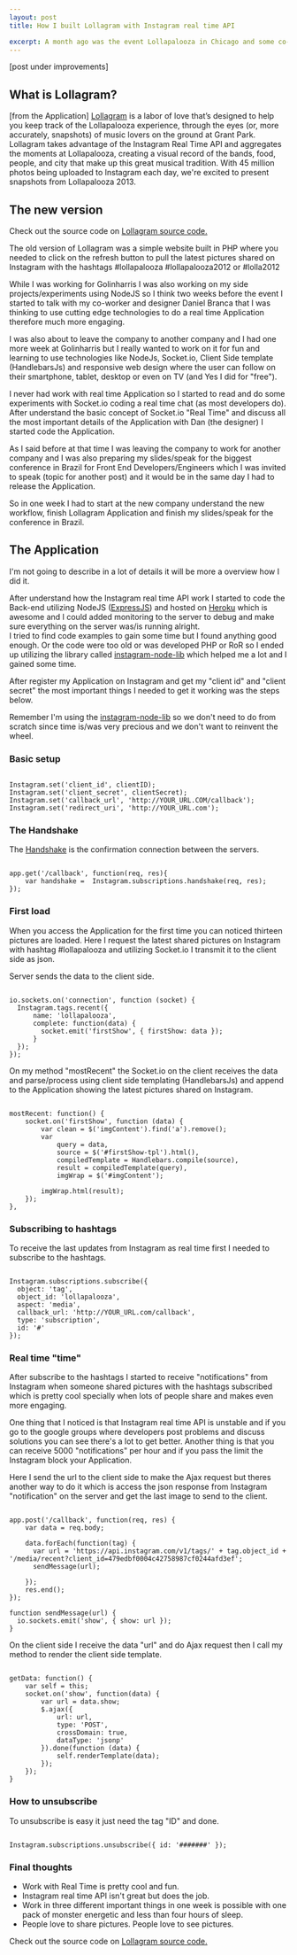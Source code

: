 ```yaml
---
layout: post
title: How I built Lollagram with Instagram real time API

excerpt: A month ago was the event Lollapalooza in Chicago and some co-workers from my former company had an idea two years ago (if I'm not wrong) to develop a web Application showing latest pictures people were sharing from the event..and this year I wanted to take it to the next level.
---
```


[post under improvements]

## What is Lollagram?

[from the Application] <a href="http://www.lollagram.com" target="_blank" title="Lollagram - real time lollapalooza">Lollagram</a>  is a labor of love that’s designed to help you keep track of the Lollapalooza experience, through the eyes (or, more accurately, snapshots) of music lovers on the ground at Grant Park. Lollagram takes advantage of the Instagram Real Time API and aggregates the moments at Lollapalooza, creating a visual record of the bands, food, people, and city that make up this great musical tradition. With 45 million photos being uploaded to Instagram each day, we're excited to present snapshots from Lollapalooza 2013.

## The new version

Check out the source code on <a href="https://github.com/weblancaster/instagram-real-time" target="_blank" title="github Lollagram - real time lollagram cosuming Instagram real time API">Lollagram source code.</a>

The old version of Lollagram was a simple website built in PHP where you needed to click on the refresh button to pull the latest pictures shared on Instagram with the hashtags #lollapalooza #lollapalooza2012 or #lolla2012

While I was working for Golinharris I was also working on my side projects/experiments using NodeJS so I think two weeks before the event I started to talk with my co-worker and designer Daniel Branca that I was thinking to use cutting edge technologies to do a real time Application therefore much more engaging.

I was also about to leave the company to another company and I had one more week at Golinharris but I really wanted to work on it for fun and learning to use technologies like NodeJs, Socket.io, Client Side template (HandlebarsJs) and responsive web design where the user can follow on their smartphone, tablet, desktop or even on TV (and Yes I did for "free").

I never had work with real time Application so I started to read and do some experiments with Socket.io coding a real time chat (as most developers do).
After understand the basic concept of Socket.io "Real Time" and discuss all the most important details of the Application with Dan (the designer) I started code the Application.

As I said before at that time I was leaving the company to work for another company and I was also preparing my slides/speak for the biggest conference in Brazil for Front End Developers/Engineers which I was invited to speak (topic for another post) and it would be in the same day I had to release the Application.

So in one week I had to start at the new company understand the new workflow, finish Lollagram Application and finish my slides/speak for the conference in Brazil.


## The Application

I'm not going to describe in a lot of details it will be more a overview how I did it.

After understand how the Instagram real time API work I started to code the Back-end utilizing NodeJS (<a href="http://expressjs.com/" target="_blank" title="ExpressJS Framework">ExpressJS</a>) and hosted on <a href="http://www.heroku.com" target="Heroku cloud" title="Heroku cloud">Heroku</a> which is awesome and I could added monitoring to the server to debug and make sure everything on the server was/is running alright. <br>
I tried to find code examples to gain some time but I found anything good enough. Or the code were too old or was developed PHP or RoR so I ended up utilizing the library called <a href="https://github.com/mckelvey/instagram-node-lib" targte="_blank" title="Instagram node lib">instagram-node-lib</a> which helped me a lot and I gained some time.

After register my Application on Instagram and get my "client id" and "client secret" the most important things I needed to get it working was the steps below.

Remember I'm using the <a href="https://github.com/mckelvey/instagram-node-lib" targte="_blank" title="Instagram node lib">instagram-node-lib</a> so we don't need to do from scratch since time is/was very precious and we don't want to reinvent the wheel.

### Basic setup

<pre><code data-language="javascript">
Instagram.set('client_id', clientID);
Instagram.set('client_secret', clientSecret);
Instagram.set('callback_url', 'http://YOUR_URL.COM/callback');
Instagram.set('redirect_uri', 'http://YOUR_URL.com');
</code></pre>

### The Handshake

The <a href="http://en.wikipedia.org/wiki/Transmission_Control_Protocol" target="" title="Handshake">Handshake</a> is the confirmation connection between the servers.

<pre><code data-language="javascript">
app.get('/callback', function(req, res){
    var handshake =  Instagram.subscriptions.handshake(req, res);
});
</code></pre>

### First load

When you access the Application for the first time you can noticed thirteen pictures are loaded.
Here I request the latest shared pictures on Instagram with hashtag #lollapalooza and utilizing Socket.io I transmit it to the client side as json.

Server sends the data to the client side.

<pre><code data-language="javascript">
io.sockets.on('connection', function (socket) {
  Instagram.tags.recent({ 
      name: 'lollapalooza',
      complete: function(data) {
        socket.emit('firstShow', { firstShow: data });
      }
  });
});
</code></pre>

On my method "mostRecent" the Socket.io on the client receives the data and parse/process using client side templating (HandlebarsJs) and append to the Application showing the latest pictures shared on Instagram.

<pre><code data-language="javascript">
mostRecent: function() {
    socket.on('firstShow', function (data) {
        var clean = $('imgContent').find('a').remove();
        var
            query = data,
            source = $('#firstShow-tpl').html(),
            compiledTemplate = Handlebars.compile(source),
            result = compiledTemplate(query),
            imgWrap = $('#imgContent');

        imgWrap.html(result);
    });
},
</code></pre>

### Subscribing to hashtags

To receive the last updates from Instagram as real time first I needed to subscribe to the hashtags.

<pre><code data-language="javascript">
Instagram.subscriptions.subscribe({
  object: 'tag',
  object_id: 'lollapalooza',
  aspect: 'media',
  callback_url: 'http://YOUR_URL.com/callback',
  type: 'subscription',
  id: '#'
});
</code></pre>

### Real time "time"

After subscribe to the hashtags I started to receive "notifications" from Instagram when someone shared pictures with the hashtags subscribed which is pretty cool specially when lots of people share and makes even more engaging.

One thing that I noticed is that Instagram real time API is unstable and if you go to the google groups where developers post problems and discuss solutions you can see there's a lot to get better.
Another thing is that you can receive 5000 "notifications" per hour and if you pass the limit the Instagram block your Application.

Here I send the url to the client side to make the Ajax request but theres another way to do it which is access the json response from Instagram "notification" on the server and get the last image to send to the client.

<pre><code data-language="javascript">
app.post('/callback', function(req, res) {
    var data = req.body;

    data.forEach(function(tag) {
      var url = 'https://api.instagram.com/v1/tags/' + tag.object_id + '/media/recent?client_id=479edbf0004c42758987cf0244afd3ef';
      sendMessage(url);

    });
    res.end();
});

function sendMessage(url) {
  io.sockets.emit('show', { show: url });
}
</code></pre>

On the client side I receive the data "url" and do Ajax request then I call my method to render the client side template.

<pre><code data-language="javascript">
getData: function() {
    var self = this;
    socket.on('show', function(data) {
        var url = data.show;
        $.ajax({
            url: url,
            type: 'POST',
            crossDomain: true,
            dataType: 'jsonp'
        }).done(function (data) {
            self.renderTemplate(data);
        }); 
    });
}
</code></pre>

### How to unsubscribe

To unsubscribe is easy it just need the tag "ID" and done.

<pre><code data-language="javascript">
Instagram.subscriptions.unsubscribe({ id: '#######' });
</code></pre>

### Final thoughts

- Work with Real Time is pretty cool and fun.
- Instagram real time API isn't great but does the job.
- Work in three different important things in one week is possible with one pack of monster energetic and less than four hours of sleep.
- People love to share pictures. People love to see pictures.

Check out the source code on <a href="https://github.com/weblancaster/instagram-real-time" target="_blank" title="github Lollagram - real time lollagram cosuming Instagram real time API">Lollagram source code.</a>











